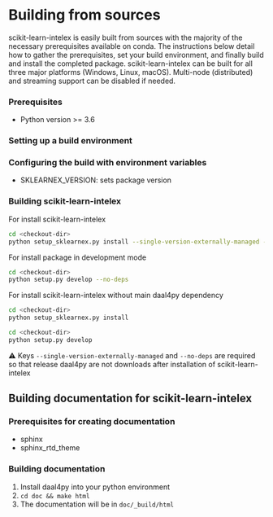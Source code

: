 # Building from sources
scikit-learn-intelex is easily built from sources with the majority of the necessary prerequisites available on conda. The instructions below detail how to gather the prerequisites, set your build environment, and finally build and install the completed package. scikit-learn-intelex can be built for all three major platforms (Windows, Linux, macOS). Multi-node (distributed) and streaming support can be disabled if needed.


### Prerequisites
* Python version >= 3.6

### Setting up a build environment

### Configuring the build with environment variables
* SKLEARNEX_VERSION: sets package version

### Building scikit-learn-intelex
For install scikit-learn-intelex

```bash
cd <checkout-dir>
python setup_sklearnex.py install --single-version-externally-managed --record=record.txt
```

For install package in development mode

```bash
cd <checkout-dir>
python setup.py develop --no-deps
```

For install scikit-learn-intelex without main daal4py dependency

```bash
cd <checkout-dir>
python setup_sklearnex.py install
```
```bash
cd <checkout-dir>
python setup.py develop
```

⚠️ Keys `--single-version-externally-managed` and `--no-deps` are required so that release daal4py are not downloads after installation of scikit-learn-intelex

## Building documentation for scikit-learn-intelex
### Prerequisites for creating documentation
* sphinx
* sphinx_rtd_theme

### Building documentation
1. Install daal4py into your python environment
2. ```cd doc && make html```
3. The documentation will be in ```doc/_build/html```
